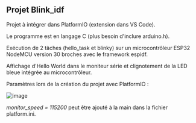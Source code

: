 ## Projet Blink_idf

Projet à intégrer dans PlatformIO (extension dans VS Code).

Le programme est en langage C (plus besoin d'inclure arduino.h).

Exécution de 2 tâches (hello_task et blinky) sur un microcontrôleur ESP32 NodeMCU version 30 broches avec le framework espidf.

Affichage d'Hello World dans le moniteur série et clignotement de la LED bleue intégrée au microcontrôleur.

Paramètres lors de la création du projet avec PlatformIO :

![image](https://user-images.githubusercontent.com/44494044/131227633-030858a1-daf3-4855-9517-3e5d42a1ed27.png)

*monitor_speed = 115200* peut être ajouté à la main dans la fichier platform.ini.
